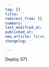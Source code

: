 ```yaml
---
tag: []
title: ''
redirect_from: []
summary: ''
last_modified_at: 
published_at: 
new_article: false
changelog: ''

---
```

Deploy 571